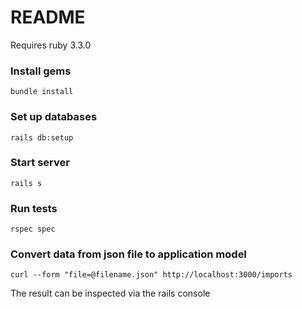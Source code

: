 # README

Requires ruby 3.3.0

### Install gems
```
bundle install
```
### Set up databases
```
rails db:setup
```
### Start server
```
rails s
```
### Run tests
```
rspec spec
```
### Convert data from json file to application model
```
curl --form "file=@filename.json" http://localhost:3000/imports
```
The result can be inspected via the rails console
